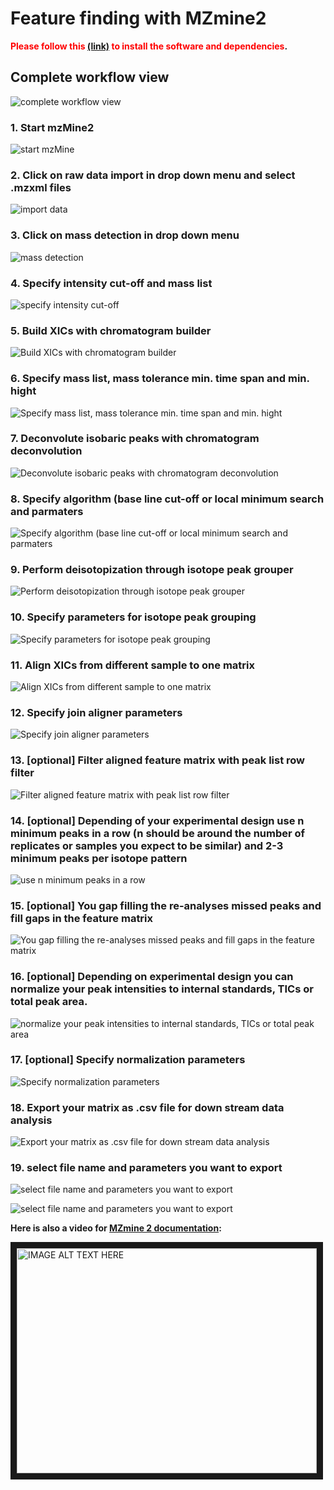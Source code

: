 # Feature finding with MZmine2

 <b><span style="color:red">Please follow this <a href="http://mzmine.github.io/download.html">(link)</a> to install the software and dependencies</span>.</b>

## Complete workflow view

![complete workflow view](figs/Workflow_mzmine.png)


### **1.** Start mzMine2
![start mzMine](figs/1_Start.png)


### **2.** Click on raw data import in drop down menu and select .mzxml files
![import data](figs/2_import-raw.png)


### **3.** Click on mass detection in drop down menu
![mass detection](figs/3_mass-detection.png)


### **4.** Specify intensity cut-off and mass list
![specify intensity cut-off](figs/4_mass-detection_select-cutoff_preview.png)


### **5.** Build XICs with chromatogram builder
![Build XICs with chromatogram builder](figs/5_Chrom-builder.png)


### **6.** Specify mass list, mass tolerance min. time span and min. hight
![Specify mass list, mass tolerance min. time span and min. hight](figs/6_Chrom-builder_parameters.png)


### **7.** Deconvolute isobaric peaks with chromatogram deconvolution
![Deconvolute isobaric peaks with chromatogram deconvolution](figs/7_deconv.png)


### **8.** Specify algorithm (base line cut-off or local minimum search and parmaters
![Specify algorithm (base line cut-off or local minimum search and parmaters](figs/8_deconv_parameters.png)


### **9.** Perform deisotopization through isotope peak grouper
![Perform deisotopization through isotope peak grouper](figs/9_de-isotope.png)


### **10.** Specify parameters for isotope peak grouping
![Specify parameters for isotope peak grouping](figs/10_de-isotope_parameters.png)


### **11.** Align XICs from different sample to one matrix
![Align XICs from different sample to one matrix](figs/11_aligner.png)


### **12.** Specify join aligner parameters
![Specify join aligner parameters](figs/12_aligner_parameter.png)


### **13.** [optional] Filter aligned feature matrix with peak list row filter
![Filter aligned feature matrix with peak list row filter](figs/13_filter.png)


### **14.** [optional] Depending of your experimental design use n minimum peaks in a row (n should be around the number of replicates or samples you expect to be similar) and 2-3 minimum peaks per isotope pattern
![use n minimum peaks in a row](figs/14_filter_parameter.png)


### **15.** [optional] You gap filling the re-analyses missed peaks and fill gaps in the feature matrix
![You gap filling the re-analyses missed peaks and fill gaps in the feature matrix](figs/15_gap-filling.png)


### **16.** [optional] Depending on experimental design you can normalize your peak intensities to internal standards, TICs or total peak area.
![normalize your peak intensities to internal standards, TICs or total peak area](figs/16_gap-filling_parameters.png)


### **17.** [optional] Specify normalization parameters
![Specify normalization parameters](figs/17_norm.png)


### **18.** Export your matrix as .csv file for down stream data analysis
![Export your matrix as .csv file for down stream data analysis](figs/18_norm_parameters.png)


### **19.** select file name and parameters you want to export
![select file name and parameters you want to export](figs/19_exp.png)

![select file name and parameters you want to export](figs/20_exp_parmeters.png)

**Here is also a video for [MZmine 2 documentation](http://mzmine.github.io/):**

<a href="http://www.youtube.com/watch?feature=player_embedded&v=VS_Zpyl5chQ
" target="_blank"><img src="http://img.youtube.com/vi/VS_Zpyl5chQ/0.jpg"
alt="IMAGE ALT TEXT HERE" width="480" height="360" border="10" /></a>
